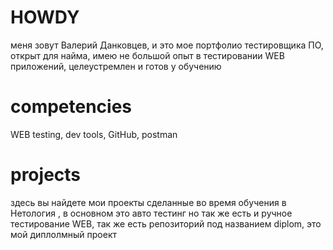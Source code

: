 # HOWDY
меня зовут Валерий Данковцев, и это мое портфолио тестировщика ПО, открыт для найма, имею не большой опыт в тестировании WEB приложений, целеустремлен и готов у обучению

# competencies
WEB testing, dev tools, GitHub, postman


# projects
здесь вы найдете мои проекты сделанные во время обучения в Нетология , в основном это авто тестинг но так же есть и ручное тестирование WEB, так же есть репозиторий под названием diplom, это мой диплолмный проект 

